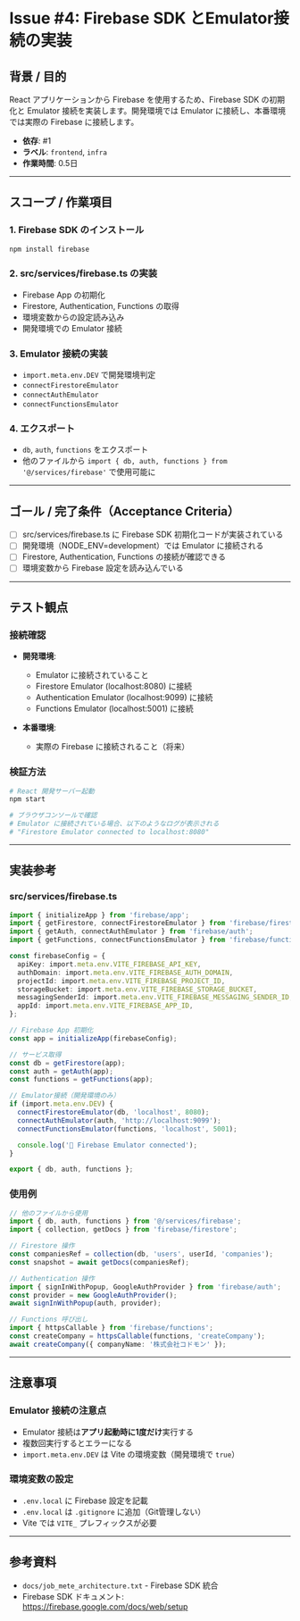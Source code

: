 # Issue #4: Firebase SDK とEmulator接続の実装

## 背景 / 目的
React アプリケーションから Firebase を使用するため、Firebase SDK の初期化と Emulator 接続を実装します。開発環境では Emulator に接続し、本番環境では実際の Firebase に接続します。

- **依存**: #1
- **ラベル**: `frontend`, `infra`
- **作業時間**: 0.5日

---

## スコープ / 作業項目

### 1. Firebase SDK のインストール
```bash
npm install firebase
```

### 2. src/services/firebase.ts の実装
- Firebase App の初期化
- Firestore, Authentication, Functions の取得
- 環境変数からの設定読み込み
- 開発環境での Emulator 接続

### 3. Emulator 接続の実装
- `import.meta.env.DEV` で開発環境判定
- `connectFirestoreEmulator`
- `connectAuthEmulator`
- `connectFunctionsEmulator`

### 4. エクスポート
- `db`, `auth`, `functions` をエクスポート
- 他のファイルから `import { db, auth, functions } from '@/services/firebase'` で使用可能に

---

## ゴール / 完了条件（Acceptance Criteria）

- [ ] src/services/firebase.ts に Firebase SDK 初期化コードが実装されている
- [ ] 開発環境（NODE_ENV=development）では Emulator に接続される
- [ ] Firestore, Authentication, Functions の接続が確認できる
- [ ] 環境変数から Firebase 設定を読み込んでいる

---

## テスト観点

### 接続確認
- **開発環境**:
  - Emulator に接続されていること
  - Firestore Emulator (localhost:8080) に接続
  - Authentication Emulator (localhost:9099) に接続
  - Functions Emulator (localhost:5001) に接続

- **本番環境**:
  - 実際の Firebase に接続されること（将来）

### 検証方法
```bash
# React 開発サーバー起動
npm start

# ブラウザコンソールで確認
# Emulator に接続されている場合、以下のようなログが表示される
# "Firestore Emulator connected to localhost:8080"
```

---

## 実装参考

### src/services/firebase.ts
```typescript
import { initializeApp } from 'firebase/app';
import { getFirestore, connectFirestoreEmulator } from 'firebase/firestore';
import { getAuth, connectAuthEmulator } from 'firebase/auth';
import { getFunctions, connectFunctionsEmulator } from 'firebase/functions';

const firebaseConfig = {
  apiKey: import.meta.env.VITE_FIREBASE_API_KEY,
  authDomain: import.meta.env.VITE_FIREBASE_AUTH_DOMAIN,
  projectId: import.meta.env.VITE_FIREBASE_PROJECT_ID,
  storageBucket: import.meta.env.VITE_FIREBASE_STORAGE_BUCKET,
  messagingSenderId: import.meta.env.VITE_FIREBASE_MESSAGING_SENDER_ID,
  appId: import.meta.env.VITE_FIREBASE_APP_ID,
};

// Firebase App 初期化
const app = initializeApp(firebaseConfig);

// サービス取得
const db = getFirestore(app);
const auth = getAuth(app);
const functions = getFunctions(app);

// Emulator接続（開発環境のみ）
if (import.meta.env.DEV) {
  connectFirestoreEmulator(db, 'localhost', 8080);
  connectAuthEmulator(auth, 'http://localhost:9099');
  connectFunctionsEmulator(functions, 'localhost', 5001);

  console.log('🔧 Firebase Emulator connected');
}

export { db, auth, functions };
```

### 使用例
```typescript
// 他のファイルから使用
import { db, auth, functions } from '@/services/firebase';
import { collection, getDocs } from 'firebase/firestore';

// Firestore 操作
const companiesRef = collection(db, 'users', userId, 'companies');
const snapshot = await getDocs(companiesRef);

// Authentication 操作
import { signInWithPopup, GoogleAuthProvider } from 'firebase/auth';
const provider = new GoogleAuthProvider();
await signInWithPopup(auth, provider);

// Functions 呼び出し
import { httpsCallable } from 'firebase/functions';
const createCompany = httpsCallable(functions, 'createCompany');
await createCompany({ companyName: '株式会社コドモン' });
```

---

## 注意事項

### Emulator 接続の注意点
- Emulator 接続は**アプリ起動時に1度だけ**実行する
- 複数回実行するとエラーになる
- `import.meta.env.DEV` は Vite の環境変数（開発環境で `true`）

### 環境変数の設定
- `.env.local` に Firebase 設定を記載
- `.env.local` は `.gitignore` に追加（Git管理しない）
- Vite では `VITE_` プレフィックスが必要

---

## 参考資料

- `docs/job_mete_architecture.txt` - Firebase SDK 統合
- Firebase SDK ドキュメント: https://firebase.google.com/docs/web/setup
